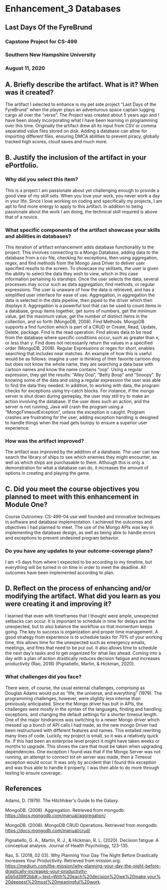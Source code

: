 # Enhancement_3 Databases
## Last Days Of the FyreBrund
### Capstone Project for CS-499
### Southern New Hampshire University
### August 11, 2020

## A. Briefly describe the artifact. What is it? When was it created?
The artifact I selected to enhance is my pet side project “Last Days of the FyreBrund” when the player plays an adventurous space captain lugging cargo all over the “verse”. The  Project was created about 5 years ago and I have been slowly incorporating what I have been learning in programming over this time.
Originally the artifact drew all its input from CSV or comma separated value files stored on disk. Adding a database can allow for importing different files, ensuring DMCA abilities to prevent piracy, globally tracked high scores, cloud saves and much more. 
## B. Justify the inclusion of the artifact in your ePortfolio. 
### Why did you select this item? 
This is a project I am passionate about yet challenging enough to provide a good view of my skill sets. When you love your work, you never work a day in your life. Since I love working on coding and specifically my projects, I am apt to find more energy to apply to this artifact. In addition to being passionate about the work I am doing, the technical skill required is above that of a novice. 
### What specific components of the artifact showcase your skills and abilities in databases? 
This iteration of artifact enhancement adds database functionality to the project. This involves connecting to a Mongo Database, adding data to the database from a csv file, checking for exceptions, then using aggregation, regex,  and find methods from the Mongo Java Driver to deliver user specified results to the screen.
To showcase my skillsets, the user is given the ability to select the data they wish to view, which in this case information pertaining to starships. Once the user selects the data, several processes may occur such as data aggregation, find methods, or regular expressions. The user is unaware of how the data is retrieved, and has a simplified user interface for ease of use. 
Aggregation, in aggregation the data is selected in the data pipeline, then piped to the driver which then displays it. Aggregation is a powerful tool that can be used to count items in a database, group items together, get sums of numbers, get the minimum value, get the maximum value, get the number of distinct items in the collection, and so forth (MongoDB, 2008). 
Find Methods. MongoDB supports a find function which is part of a CRUD or Create, Read, Update, Delete, package. Find is the read operation. Find allows data to be read from the database where specific conditions occur, such as greater than x, or less than y. Find does not necessarily return the values in a specified order (MongoDB, 2008). 
Regular Expressions or regex for short, enables searching that includes near matches. An example of how this is useful would be as follows: imagine a user is thinking of their favorite cartoon dog but does not know the whole name, they are searching a data base with cartoon names and know the name contains “oop”. Using a regular expression, they get the results: “Alley Oop”, “Betty Boop” and “Snoopy”. By knowing some of the data and using a regular expression the user was able to find the data they needed. 
In addition, to working with data, the program checks for exceptions using try-catch blocks. For instance, if the mongo server is shut down during gameplay, the user may still try to make an action involving the database. If the user does such an action, and the server is not running, Java will crash the program using a “MongoTimeoutException”, unless the exception is caught. Program crashes are frustrating for the user, adding exception handling is designed to handle things when the road gets bumpy to ensure a superior user experience. 
### How was the artifact improved?
The artifact was improved by the addition of a database. The user can now search the library of ships to see which enemies they might encounter, as well as which ships are purchasable to them. Although this is only a demonstration for what a database can do, it increases the amount of options in creating and playing the game. 
## C. Did you meet the course objectives you planned to meet with this enhancement in Module One? 
Course Outcomes: CS-499-04 use well founded and innovative techniques in software and database implementation.
I achieved the outcomes and objectives I had planned to meet. The use of the Mongo APIs was key in implementing the database design, as well as being able to handle errors and exceptions to prevent undesired program behavior. 
### Do you have any updates to your outcome-coverage plans?
I am +5 days from where I expected to be according to my timeline, but everything will be turned in on time in order to meet the deadline. All outcomes have been implemented according to plan. 
## D. Reflect on the process of enhancing and/or modifying the artifact. What did you learn as you were creating it and improving it? 
I learned that even with timeframes that I thought were ample, unexpected setbacks can occur. It is important to schedule in time for delays and the unexpected, but to also balance the workflow so that momentum keeps going. The key to success is organization and proper time management. A good strategy from experience is to schedule tasks for 70% of your working time, this allows time for the unexpected such as emergency emails, meetings, and fires that need to be put out. It also allows time to schedule the next day’s tasks and to get organized for what lies ahead. Coming into a day with a plan of action drastically reduces decision fatigue and increases productivity (Rao, 2018) (Pignatiello, Martin, & Hickman, 2020). 
### What challenges did you face?
There were, of course, the usual external challenges, comprising as Douglas Adams would put as “life, the universe, and everything” (1979). The programming challenges, however, were slightly less intense than previously anticipated. Since the Mongo driver has bult in APIs, the challenges were mostly in the syntax of the languages, finding and handling exceptions, and changing the default settings for a shorter timeout length. 
One of the major hindrances was switching to a newer Mongo driver  which messed up a bunch of API calls I had made, as the new mongo Driver had been restructured with different features and names. This entailed rewriting many lines of code. Luckily, my project is small, so it was a relatively quick fix. If this had been an enterprise level project it might have taken weeks or months to upgrade. This shows the care that must be taken when upgrading dependencies.
One exception I found was that if the Mongo Server was not running, an attempt to connect tot eh server was made,  then a Timeout exception would occur. It was only by accident that I found this exception and was thus able to handle it properly. I was then able to do more through testing to ensure coverage. 





## References
Adams, D. (1979). The Hitchhiker's Guide to the Galaxy. 

MongoDB. (2008). Aggregation. Retrieved from mongodb: https://docs.mongodb.com/manual/aggregation/

MongoDB. (2008). MongoDB CRUD Operations. Retrieved from mongodb: https://docs.mongodb.com/manual/crud/

Pignatiello, G. A., Martin, R. J., & Hickman, R. L. (2020). Decision fatigue: A conceptual analysis. Journal of Health Psychology, 123-135.

Rao, S. (2018, 02 03). Why Planning Your Day The Night Before Drastically Increases Your Productivity. Retrieved from mission.org: https://medium.com/the-mission/why-planning-your-day-the-night-before-drastically-increases-your-productivity-a5b5d39ff2bb#:~:text=With%20each%20decision%20we%20make,your%20deepest%20most%20meaningful%20work.


